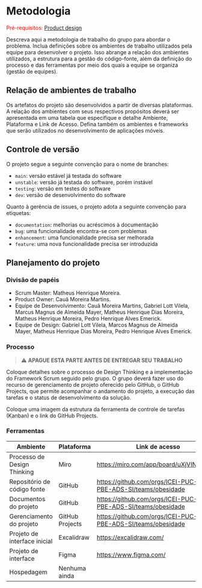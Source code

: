 
# Metodologia

<span style="color:red">Pré-requisitos: <a href="03-Product-design.md"> Product design</a></span>

Descreva aqui a metodologia de trabalho do grupo para abordar o problema. Inclua definições sobre os ambientes de trabalho utilizados pela equipe para desenvolver o projeto. Isso abrange a relação dos ambientes utilizados, a estrutura para a gestão do código-fonte, além da definição do processo e das ferramentas por meio dos quais a equipe se organiza (gestão de equipes).

## Relação de ambientes de trabalho

Os artefatos do projeto são desenvolvidos a partir de diversas plataformas. A relação dos ambientes com seus respectivos propósitos deverá ser apresentada em uma tabela que especifique e detalhe Ambiente, Plataforma e Link de Acesso. Defina também os ambientes e frameworks que serão utilizados no desenvolvimento de aplicações móveis.

## Controle de versão

O projeto segue a seguinte convenção para o nome de branches:

- `main`: versão estável já testada do software
- `unstable`: versão já testada do software, porém instável
- `testing`: versão em testes do software
- `dev`: versão de desenvolvimento do software

Quanto à gerência de issues, o projeto adota a seguinte convenção para etiquetas:

- `documentation`: melhorias ou acréscimos à documentação
- `bug`: uma funcionalidade encontra-se com problemas
- `enhancement`: uma funcionalidade precisa ser melhorada
- `feature`: uma nova funcionalidade precisa ser introduzida

<!-- **Links úteis**:
> - [Tutorial GitHub](https://guides.github.com/activities/hello-world/)
> - [Git e GitHub](https://www.youtube.com/playlist?list=PLHz_AreHm4dm7ZULPAmadvNhH6vk9oNZA)
> - [Comparando fluxos de trabalho](https://www.atlassian.com/br/git/tutorials/comparing-workflows)
> - [Understanding the GitHub flow](https://guides.github.com/introduction/flow/)
> - [The gitflow workflow - in less than 5 mins](https://www.youtube.com/watch?v=1SXpE08hvGs)-->

## Planejamento do projeto

###  Divisão de papéis

- Scrum Master: Matheus Henrique Moreira.
- Product Owner: Cauã Moreira Martins.
- Equipe de Desenvolvimento: Cauã Moreira Martins, Gabriel Lott Vilela, Marcus Magnus de Almeida Mayer, Matheus Henrique Dias Moreira, Matheus Henrique Moreira, Pedro Henrique Alves Emerick.
- Equipe de Design: Gabriel Lott Vilela, Marcos Magnus de Almeida Mayer, Matheus Henrique Dias Moreira, Pedro Henrique Alves Emerick.

<!-- **Links úteis**:
> - [11 passos essenciais para implantar Scrum no seu projeto](https://mindmaster.com.br/scrum-11-passos/)
> - [Scrum em 9 minutos](https://www.youtube.com/watch?v=XfvQWnRgxG0)
> - [Os papéis do Scrum e a verdade sobre cargos nessa técnica](https://www.atlassian.com/br/agile/scrum/roles)-->

### Processo

> ⚠️ **APAGUE ESTA PARTE ANTES DE ENTREGAR SEU TRABALHO**

Coloque detalhes sobre o processo de Design Thinking e a implementação do Framework Scrum seguido pelo grupo. O grupo deverá fazer uso do recurso de gerenciamento de projeto oferecido pelo GitHub, o GitHub Projects, que permite acompanhar o andamento do projeto, a execução das tarefas e o status de desenvolvimento da solução. 

Coloque uma imagem da estrutura da ferramenta de controle de tarefas (Kanban) e o link do GitHub Projects.
 
<!-- **Links úteis**:
> - [GitHub Projects - YouTube](https://www.youtube.com/playlist?list=PLiO7XHcmTsldZR93nkTFmmWbCEVF_8F5H)
> - [Planejamento e gestão ágil de projetos](https://pucminas.instructure.com/courses/87878/pages/unidade-2-tema-2-utilizacao-de-ferramentas-para-controle-de-versoes-de-software)
> - [Sobre quadros de projeto](https://docs.github.com/pt/issues/organizing-your-work-with-project-boards/managing-project-boards/about-project-boards)
> - [Project management, made simple](https://github.com/features/project-management/)
> - [Como criar backlogs no GitHub](https://www.youtube.com/watch?v=RXEy6CFu9Hk)
> - [Tutorial slack](https://slack.com/intl/en-br/)-->

### Ferramentas

| Ambiente                            | Plataforma                         | Link de acesso                       |
|-------------------------------------|------------------------------------|--------------------------------------|
| Processo de Design Thinking         | Miro                               | https://miro.com/app/board/uXjVINNalTk=/        |
| Repositório de código fonte         | GitHub                             | https://github.com/orgs/ICEI-PUC-Minas-PBE-ADS-SI/teams/obesidade        |
| Documentos do projeto               | GitHub                             | https://github.com/orgs/ICEI-PUC-Minas-PBE-ADS-SI/teams/obesidade       |
| Gerenciamento do projeto            | GitHub Projects                    | https://github.com/orgs/ICEI-PUC-Minas-PBE-ADS-SI/teams/obesidade        |
| Projeto de interface inicial        | Excalidraw                         | https://excalidraw.com/              |
| Projeto de interface                | Figma                              | https://www.figma.com/        |
| Hospedagem                          | Nenhuma ainda                            |        |
 
